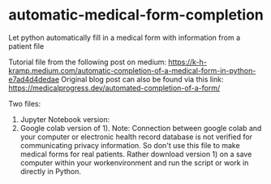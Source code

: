 # automatic-medical-form-completion
Let python automatically fill in a medical form with information from a patient file

Tutorial file from the following post on medium:
https://k-h-kramp.medium.com/automatic-completion-of-a-medical-form-in-python-e7ad4d4dedae
Original blog post can also be found via this link:
https://medicalprogress.dev/automated-completion-of-a-form/

Two files:
1) Jupyter Notebook version:  
2) Google colab version of 1). Note: Connection between google colab and your computer or electronic health record database is not verified for communicating privacy information. So don't use this file to make medical forms for real patients. 
Rather download version 1) on a save computer within your workenvironment and run the script or work in directly in Python. 
